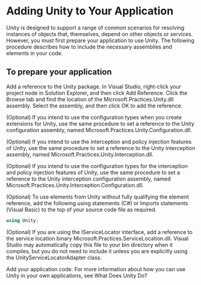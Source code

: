 # Adding Unity to Your Application
Unity is designed to support a range of common scenarios for resolving instances of objects that, themselves, depend on other objects or services. However, you must first prepare your application to use Unity. The following procedure describes how to include the necessary assemblies and elements in your code.
## To prepare your application
Add a reference to the Unity package. In Visual Studio, right-click your project node in Solution Explorer, and then click Add Reference. Click the Browse tab and find the location of the Microsoft.Practices.Unity.dll assembly. Select the assembly, and then click OK to add the reference.

(Optional) If you intend to use the configuration types when you create extensions for Unity, use the same procedure to set a reference to the Unity configuration assembly, named Microsoft.Practices.Unity.Configuration.dll.

(Optional) If you intend to use the interception and policy injection features of Unity, use the same procedure to set a reference to the Unity interception assembly, named Microsoft.Practices.Unity.Interception.dll.

(Optional) If you intend to use the configuration types for the interception and policy injection features of Unity, use the same procedure to set a reference to the Unity interception configuration assembly, named Microsoft.Practices.Unity.Interception.Configuration.dll.

(Optional) To use elements from Unity without fully qualifying the element reference, add the following using statements (C#) or Imports statements (Visual Basic) to the top of your source code file as required.
```C#
using Unity;
```
(Optional) If you are using the IServiceLocator interface, add a reference to the service location binary Microsoft.Practices.ServiceLocation.dll. Visual Studio may automatically copy this file to your bin directory when it compiles, but you do not need to include it unless you are explicitly using the UnityServiceLocatorAdapter class.

Add your application code. For more information about how you can use Unity in your own applications, see What Does Unity Do?